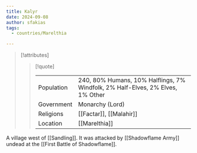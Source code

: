 ```yaml
---
title: Kalyr
date: 2024-09-08
author: sfakias
tags:
  - countries/Marelthia

---
```

> [!attributes]
> 
> > [!quote]
> >
> > | | |
> > | --- | --- |
> > | Population | 240, 80% Humans, 10% Halflings, 7% Windfolk, 2% Half-Elves, 2% Elves, 1% Other |
> > | Government | Monarchy (Lord) |
> > | Religions | [[Factar]], [[Malahir]] |
> > | Location | [[Marelthia]] |

A village west of [[Sandling]]. It was attacked by [[Shadowflame Army]] undead at the [[First Battle of Shadowflame]].